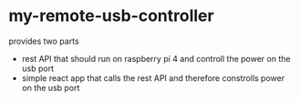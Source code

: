 # my-remote-usb-controller

provides two parts
* rest API that should run on raspberry pi 4 and controll the power on the usb port
* simple react app that calls the rest API and therefore constrolls power on the usb port 
